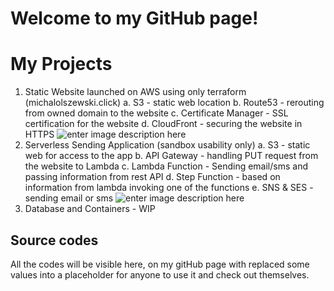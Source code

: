 # Welcome to my GitHub page!
 

# My Projects

1. Static Website launched on AWS using only terraform (michalolszewski.click)
a. S3 - static web location
b. Route53 - rerouting from owned domain to the website
c. Certificate Manager - SSL certification for the website
d. CloudFront - securing the website in HTTPS
![enter image description here](https://cloudisfree.com/projects/project-1/part-1/images/infrastructure.png)
2. Serverless Sending Application (sandbox usability only) 
a. S3 - static web for access to the app
b. API Gateway - handling PUT request from the website to Lambda
c. Lambda Function - Sending email/sms and passing information from rest API
d. Step Function - based on information from lambda invoking one of the functions
e. SNS & SES - sending email or sms
![enter image description here](https://cloudisfree.com/projects/project-2/part-1/images/infrastructure.png)
3. Database and Containers - WIP 

## Source codes

All the codes will be visible here, on my gitHub page with replaced some values into a placeholder for anyone to use it and check out themselves.
